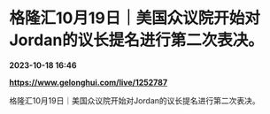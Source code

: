 # 格隆汇10月19日｜美国众议院开始对Jordan的议长提名进行第二次表决。

**2023-10-18 16:46**

**https://www.gelonghui.com/live/1252787**

格隆汇10月19日｜美国众议院开始对Jordan的议长提名进行第二次表决。
